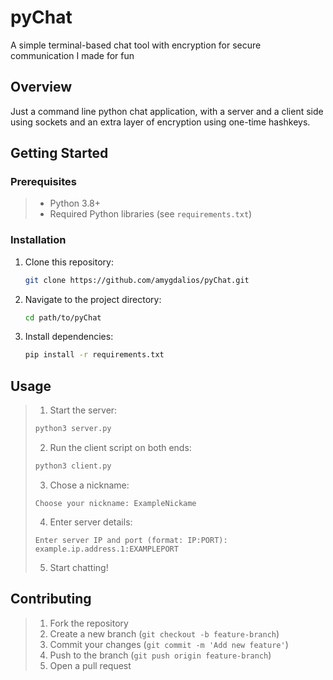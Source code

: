 # pyChat

A simple terminal-based chat tool with encryption for secure communication I made for fun

## Overview

Just a command line python chat application, with a server and a client side using sockets and an extra layer of encryption using one-time hashkeys.

## Getting Started

### Prerequisites

> - Python 3.8+
> - Required Python libraries (see `requirements.txt`)

### Installation

1. Clone this repository:
    ```bash
    git clone https://github.com/amygdalios/pyChat.git
    ```
2. Navigate to the project directory:
    ```bash
    cd path/to/pyChat
    ```
3. Install dependencies:
    ```bash
    pip install -r requirements.txt
    ```

## Usage

> 1. Start the server:
> ```bash
> python3 server.py
> ```
> 2. Run the client script on both ends:
> ```bash
> python3 client.py
> ```
> 3. Chose a nickname:
> ```
> Choose your nickname: ExampleNickame
> ```
> 4. Enter server details:
> ```
> Enter server IP and port (format: IP:PORT): example.ip.address.1:EXAMPLEPORT
> ```
> 5. Start chatting!


## Contributing

> 1. Fork the repository
> 2. Create a new branch (`git checkout -b feature-branch`)
> 3. Commit your changes (`git commit -m 'Add new feature'`)
> 4. Push to the branch (`git push origin feature-branch`)
> 5. Open a pull request


